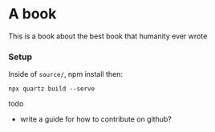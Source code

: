 # A book

This is a book about the best book that humanity ever wrote

### Setup

Inside of `source/`, npm install then:

```
npx quartz build --serve
```

todo

- write a guide for how to contribute on github?